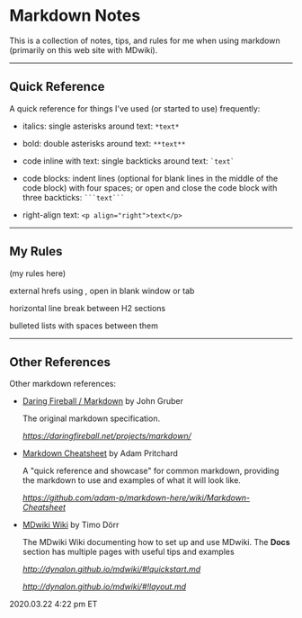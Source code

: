 # Markdown Notes

This is a collection of notes, tips, and rules for me when using markdown (primarily on this web site with MDwiki).

-----
## Quick Reference

A quick reference for things I've used (or started to use) frequently:

 * italics: single asterisks around text: `*text*`
 
 * bold: double asterisks around text: `**text**`
 
 * code inline with text: single backticks around text: `` `text` ``
 
 * code blocks: indent lines (optional for blank lines in the middle of the code block) with four spaces; or open and close the code block with three backticks: ```` ```text``` ````
 
 * right-align text: `<p align="right">text</p>`

-----
## My Rules

(my rules here)

external hrefs using <span></span>, open in blank window or tab

horizontal line break between H2 sections

bulleted lists with spaces between them

-----
## Other References

Other markdown references:

 * <a href="https://daringfireball.net/projects/markdown/" target="_blank">Daring Fireball / Markdown</a> by John Gruber
 
   The original markdown specification.
   
    <i><a href="https://daringfireball.net/projects/markdown/" target="_blank">https://<span></span>daringfireball.<span></span>net/projects/markdown/</a></i>
   
 * <a href="https://github.com/adam-p/markdown-here/wiki/Markdown-Cheatsheet" target="_blank">Markdown Cheatsheet</a> by Adam Pritchard

   A "quick reference and showcase" for common markdown, providing the markdown to use and examples of what it will look like.
   
   <i><a href="https://github.com/adam-p/markdown-here/wiki/Markdown-Cheatsheet" target="_blank">https://<span></span>github.<span></span>com/adam-p/markdown-here/wiki/Markdown-Cheatsheet</a></i>

 * <a href="http://dynalon.github.io/mdwiki" target="_blank">MDwiki Wiki</a> by Timo Dörr

   The MDwiki Wiki documenting how to set up and use MDwiki.  The **Docs** section has multiple pages with useful tips and examples
   
   <i><a href="http://dynalon.github.io/mdwiki/#!quickstart.md" target="_blank">http://<span></span>dynalon.<span></span>github.<span></span>io/mdwiki/#!quickstart.md</a></i>
      
   <i><a href="http://dynalon.github.io/mdwiki/#!layout.md" target="_blank">http://<span></span>dynalon.<span></span>github.<span></span>io/mdwiki/#!layout.md</a></i>

<p class="timestamp">2020.03.22 4:22 pm ET</p>
